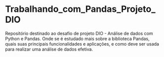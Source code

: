 # Trabalhando_com_Pandas_Projeto_DIO
Repositório destinado ao desafio de projeto DIO - Análise de dados com Python e Pandas.
Onde se é estudado mais sobre a biblioteca Pandas, quais suas principais funcionalidades e aplicações, e como deve ser usada para realizar uma análise de dados efetiva.
